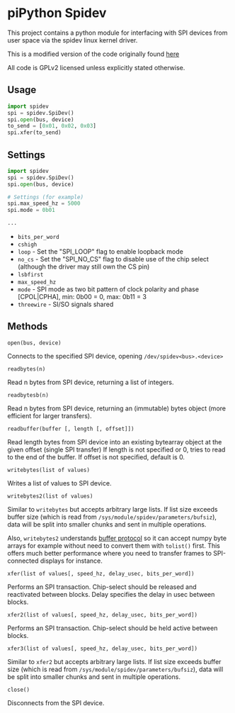 piPython Spidev
=============

This project contains a python module for interfacing with SPI devices from user space via the spidev linux kernel driver.

This is a modified version of the code originally found [here](http://elk.informatik.fh-augsburg.de/da/da-49/trees/pyap7k/lang/py-spi)

All code is GPLv2 licensed unless explicitly stated otherwise.

Usage
-----

```python
import spidev
spi = spidev.SpiDev()
spi.open(bus, device)
to_send = [0x01, 0x02, 0x03]
spi.xfer(to_send)
```
Settings
--------

```python
import spidev
spi = spidev.SpiDev()
spi.open(bus, device)

# Settings (for example)
spi.max_speed_hz = 5000
spi.mode = 0b01

...
```

* `bits_per_word`
* `cshigh`
* `loop` - Set the "SPI_LOOP" flag to enable loopback mode
* `no_cs` - Set the "SPI_NO_CS" flag to disable use of the chip select (although the driver may still own the CS pin)
* `lsbfirst`
* `max_speed_hz`
* `mode` - SPI mode as two bit pattern of clock polarity and phase [CPOL|CPHA], min: 0b00 = 0, max: 0b11 = 3
* `threewire` - SI/SO signals shared

Methods
-------

    open(bus, device)

Connects to the specified SPI device, opening `/dev/spidev<bus>.<device>`

    readbytes(n)

Read n bytes from SPI device, returning a list of integers.

    readbytesb(n)

Read n bytes from SPI device, returning an (immutable) bytes object (more efficient for larger transfers).

    readbuffer(buffer [, length [, offset]])

Read length bytes from SPI device into an existing bytearray object at the given offset (single SPI transfer)
    If length is not specified or 0, tries to read to the end of the buffer.
    If offset is not specified, default is 0.

    writebytes(list of values)

Writes a list of values to SPI device.

    writebytes2(list of values)

Similar to `writebytes` but accepts arbitrary large lists.
If list size exceeds buffer size (which is read from `/sys/module/spidev/parameters/bufsiz`),
data will be split into smaller chunks and sent in multiple operations.

Also, `writebytes2` understands [buffer protocol](https://docs.python.org/3/c-api/buffer.html)
so it can accept numpy byte arrays for example without need to convert them with `tolist()` first.
This offers much better performance where you need to transfer frames to SPI-connected displays for instance.

    xfer(list of values[, speed_hz, delay_usec, bits_per_word])

Performs an SPI transaction. Chip-select should be released and reactivated between blocks.
Delay specifies the delay in usec between blocks.

    xfer2(list of values[, speed_hz, delay_usec, bits_per_word])

Performs an SPI transaction. Chip-select should be held active between blocks.

    xfer3(list of values[, speed_hz, delay_usec, bits_per_word])

Similar to `xfer2` but accepts arbitrary large lists.
If list size exceeds buffer size (which is read from `/sys/module/spidev/parameters/bufsiz`),
data will be split into smaller chunks and sent in multiple operations.

    close()

Disconnects from the SPI device.
